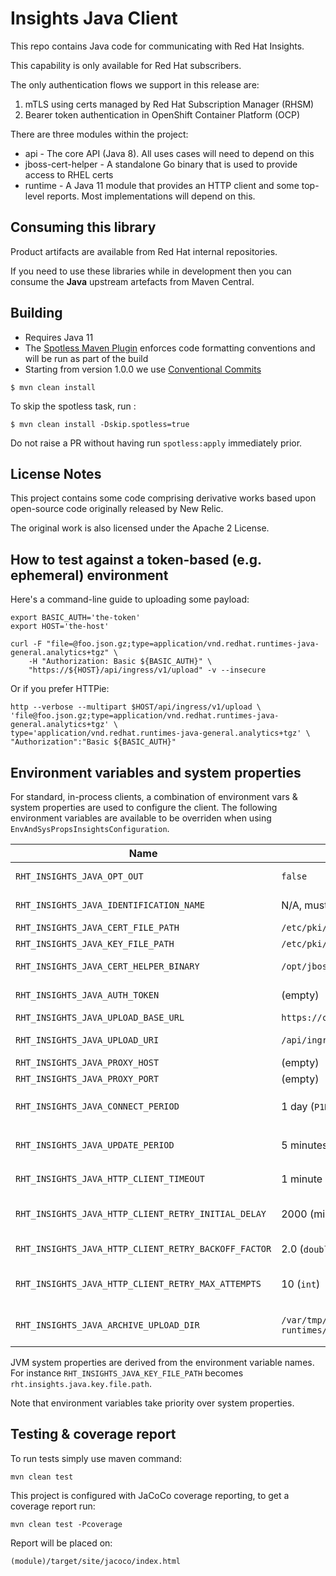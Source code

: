 # Insights Java Client

This repo contains Java code for communicating with Red Hat Insights.

This capability is only available for Red Hat subscribers.

The only authentication flows we support in this release are:

1. mTLS using certs managed by Red Hat Subscription Manager (RHSM)
2. Bearer token authentication in OpenShift Container Platform (OCP)

There are three modules within the project:

* api - The core API (Java 8). All uses cases will need to depend on this
* jboss-cert-helper - A standalone Go binary that is used to provide access to RHEL certs
* runtime - A Java 11 module that provides an HTTP client and some top-level reports. Most implementations will depend on this.

## Consuming this library

Product artifacts are available from Red Hat internal repositories.

If you need to use these libraries while in development then you can consume the **Java** upstream artefacts from Maven Central.

## Building

- Requires Java 11
- The [Spotless Maven Plugin](https://github.com/diffplug/spotless/tree/main/plugin-maven) enforces code formatting conventions and will be run as part of the build
- Starting from version 1.0.0 we use [Conventional Commits](https://www.conventionalcommits.org/)

```
$ mvn clean install
```

To skip the spotless task, run :

	$ mvn clean install -Dskip.spotless=true

Do not raise a PR without having run `spotless:apply` immediately prior.

## License Notes

This project contains some code comprising derivative works based upon open-source code originally released by New Relic.

The original work is also licensed under the Apache 2 License.

## How to test against a token-based (e.g. ephemeral) environment

Here's a command-line guide to uploading some payload:

```
export BASIC_AUTH='the-token'
export HOST='the-host'

curl -F "file=@foo.json.gz;type=application/vnd.redhat.runtimes-java-general.analytics+tgz" \
	-H "Authorization: Basic ${BASIC_AUTH}" \
	"https://${HOST}/api/ingress/v1/upload" -v --insecure
```

Or if you prefer HTTPie:

```
http --verbose --multipart $HOST/api/ingress/v1/upload \
'file@foo.json.gz;type=application/vnd.redhat.runtimes-java-general.analytics+tgz' \
type='application/vnd.redhat.runtimes-java-general.analytics+tgz' \
"Authorization":"Basic ${BASIC_AUTH}"
```

## Environment variables and system properties

For standard, in-process clients, a combination of environment vars & system properties are used to configure the client.
The following environment variables are available to be overriden when using `EnvAndSysPropsInsightsConfiguration`.

| Name                                                 | Default value                     | Description                                                          |
|------------------------------------------------------|-----------------------------------|----------------------------------------------------------------------|
| `RHT_INSIGHTS_JAVA_OPT_OUT`                          | `false`                           | Opt out of Red Hat Insights reporting when `true`                    |
| `RHT_INSIGHTS_JAVA_IDENTIFICATION_NAME`              | N/A, must be defined              | Identification name for reporting                                    |
| `RHT_INSIGHTS_JAVA_CERT_FILE_PATH`                   | `/etc/pki/consumer/cert.pem`      | Certificate file path                                                |
| `RHT_INSIGHTS_JAVA_KEY_FILE_PATH`                    | `/etc/pki/consumer/key.pem`       | Key file path                                                        |
| `RHT_INSIGHTS_JAVA_CERT_HELPER_BINARY`               | `/opt/jboss-cert-helper`          | JBoss certificate retrieval helper                                   |
| `RHT_INSIGHTS_JAVA_AUTH_TOKEN`                       | (empty)                           | Authentication token for token-based auth, if used                   |
| `RHT_INSIGHTS_JAVA_UPLOAD_BASE_URL`                  | `https://cert.console.redhat.com` | Server endpoint URL                                                  |
| `RHT_INSIGHTS_JAVA_UPLOAD_URI`                       | `/api/ingress/v1/upload`          | Request URI at the server endpoint                                   |
| `RHT_INSIGHTS_JAVA_PROXY_HOST`                       | (empty)                           | Proxy host, if any                                                   |
| `RHT_INSIGHTS_JAVA_PROXY_PORT`                       | (empty)                           | Proxy port, if any                                                   |
| `RHT_INSIGHTS_JAVA_CONNECT_PERIOD`                   | 1 day (`P1D`)                     | Connect period, see `java.time.Duration::parse` for the syntax       |
| `RHT_INSIGHTS_JAVA_UPDATE_PERIOD`                    | 5 minutes (`PT5M`)                | Update period, see `java.time.Duration::parse` for the syntax        |
| `RHT_INSIGHTS_JAVA_HTTP_CLIENT_TIMEOUT`              | 1 minute (`PT1M`)                 | HTTP client timeout (connection, request)                            |
| `RHT_INSIGHTS_JAVA_HTTP_CLIENT_RETRY_INITIAL_DELAY`  | 2000 (milliseconds as `long`)     | HTTP client exponential backoff: initial retry delay in milliseconds |
| `RHT_INSIGHTS_JAVA_HTTP_CLIENT_RETRY_BACKOFF_FACTOR` | 2.0 (`double`)                    | HTTP client exponential backoff: factor                              |
| `RHT_INSIGHTS_JAVA_HTTP_CLIENT_RETRY_MAX_ATTEMPTS`   | 10 (`int`)                        | HTTP client exponential backoff: maximum number of retry attempts    |
| `RHT_INSIGHTS_JAVA_ARCHIVE_UPLOAD_DIR`               | `/var/tmp/insights-runtimes/uploads` | Filesystem location to place archives if HTTP upload fails           |

JVM system properties are derived from the environment variable names.
For instance `RHT_INSIGHTS_JAVA_KEY_FILE_PATH` becomes `rht.insights.java.key.file.path`.

Note that environment variables take priority over system properties.

## Testing & coverage report

To run tests simply use maven command:

```
mvn clean test
```

This project is configured with JaCoCo coverage reporting, to get a coverage report run:

```
mvn clean test -Pcoverage
```

Report will be placed on:

```
(module)/target/site/jacoco/index.html
```
